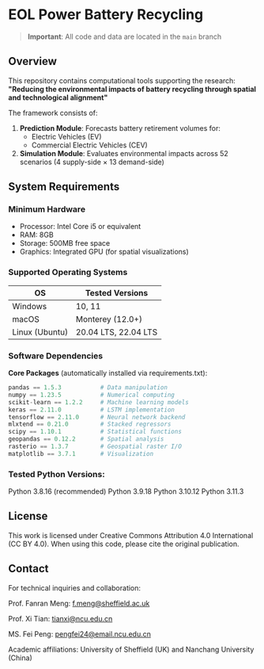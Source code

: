 # EOL Power Battery Recycling

> **Important**: All code and data are located in the `main` branch

## Overview
This repository contains computational tools supporting the research:  
**"Reducing the environmental impacts of battery recycling through spatial and technological alignment"**

The framework consists of:
1. **Prediction Module**: Forecasts battery retirement volumes for:
   - Electric Vehicles (EV)
   - Commercial Electric Vehicles (CEV)
2. **Simulation Module**: Evaluates environmental impacts across 52 scenarios (4 supply-side × 13 demand-side)

## System Requirements

### Minimum Hardware
- Processor: Intel Core i5 or equivalent
- RAM: 8GB
- Storage: 500MB free space
- Graphics: Integrated GPU (for spatial visualizations)

### Supported Operating Systems
| OS              | Tested Versions |
|-----------------|-----------------|
| Windows         | 10, 11          |
| macOS           | Monterey (12.0+) |
| Linux (Ubuntu)  | 20.04 LTS, 22.04 LTS |

### Software Dependencies
**Core Packages** (automatically installed via requirements.txt):
```python
pandas == 1.5.3           # Data manipulation
numpy == 1.23.5           # Numerical computing
scikit-learn == 1.2.2     # Machine learning models
keras == 2.11.0           # LSTM implementation
tensorflow == 2.11.0      # Neural network backend
mlxtend == 0.21.0         # Stacked regressors
scipy == 1.10.1           # Statistical functions
geopandas == 0.12.2       # Spatial analysis
rasterio == 1.3.7         # Geospatial raster I/O
matplotlib == 3.7.1       # Visualization
```

### Tested Python Versions:
Python 3.8.16 (recommended)
Python 3.9.18
Python 3.10.12
Python 3.11.3


## License
This work is licensed under Creative Commons Attribution 4.0 International (CC BY 4.0). When using this code, please cite the original publication.

## Contact
For technical inquiries and collaboration:

Prof. Fanran Meng: f.meng@sheffield.ac.uk

Prof. Xi Tian: tianxi@ncu.edu.cn

MS. Fei Peng: pengfei24@email.ncu.edu.cn

Academic affiliations: University of Sheffield (UK) and Nanchang University (China)
